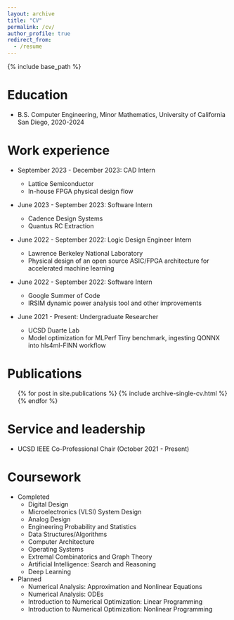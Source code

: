```yaml
---
layout: archive
title: "CV"
permalink: /cv/
author_profile: true
redirect_from:
  - /resume
---
```


{% include base_path %}

Education
======
* B.S. Computer Engineering, Minor Mathematics, University of California San Diego, 2020-2024

Work experience 
======
* September 2023 - December 2023: CAD Intern
  * Lattice Semiconductor
  * In-house FPGA physical design flow

* June 2023 - September 2023: Software Intern
  * Cadence Design Systems
  * Quantus RC Extraction

* June 2022 - September 2022: Logic Design Engineer Intern
  * Lawrence Berkeley National Laboratory
  * Physical design of an open source ASIC/FPGA architecture for accelerated machine learning

* June 2022 - September 2022: Software Intern
  * Google Summer of Code
  * IRSIM dynamic power analysis tool and other improvements

* June 2021 - Present: Undergraduate Researcher
  * UCSD Duarte Lab
  * Model optimization for MLPerf Tiny benchmark, ingesting QONNX into hls4ml-FINN workflow

Publications
======
  <ul>{% for post in site.publications %}
    {% include archive-single-cv.html %}
  {% endfor %}</ul>
  
Service and leadership
======
* UCSD IEEE Co-Professional Chair (October 2021 - Present)

Coursework
======
* Completed
  * Digital Design
  * Microelectronics (VLSI) System Design
  * Analog Design
  * Engineering Probability and Statistics
  * Data Structures/Algorithms
  * Computer Architecture
  * Operating Systems
  * Extremal Combinatorics and Graph Theory
  * Artificial Intelligence: Search and Reasoning
  * Deep Learning
* Planned
  * Numerical Analysis: Approximation and Nonlinear Equations
  * Numerical Analysis: ODEs
  * Introduction to Numerical Optimization: Linear Programming
  * Introduction to Numerical Optimization: Nonlinear Programming
